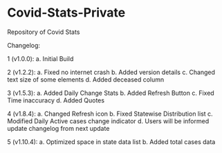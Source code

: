 # Covid-Stats-Private
Repository of Covid Stats

Changelog:

1 (v1.0.0): a. Initial Build

2 (v1.2.2): a. Fixed no internet crash
            b. Added version details
            c. Changed text size of some elements
            d. Added deceased column
            
            
3 (v1.5.3): a. Added Daily Change Stats
            b. Added Refresh Button
            c. Fixed Time inaccuracy
            d. Added Quotes
            

4 (v1.8.4): a. Changed Refresh icon
            b. Fixed Statewise Distribution list
            c. Modified Daily Active cases change indicator
            d. Users will be informed update changelog from next update
            
            
5 (v1.10.4): a. Optimized space in state data list
             b. Added total cases data
